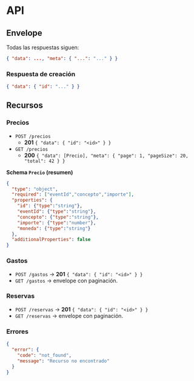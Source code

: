 
# API

## Envelope
Todas las respuestas siguen:
```json
{ "data": ..., "meta": { "...": "..." } }
```

### Respuesta de creación
```json
{ "data": { "id": "..." } }
```

## Recursos

### Precios
- `POST /precios`
  - **201** `{ "data": { "id": "<id>" } }`
- `GET /precios`
  - **200** `{ "data": [Precio], "meta": { "page": 1, "pageSize": 20, "total": 42 } }`

**Schema `Precio` (resumen)**
```json
{
  "type": "object",
  "required": ["eventId","concepto","importe"],
  "properties": {
    "id": {"type":"string"},
    "eventId": {"type":"string"},
    "concepto": {"type":"string"},
    "importe": {"type":"number"},
    "moneda": {"type":"string"}
  },
  "additionalProperties": false
}
```

### Gastos
- `POST /gastos` → **201** `{ "data": { "id": "<id>" } }`
- `GET /gastos` → envelope con paginación.

### Reservas
- `POST /reservas` → **201** `{ "data": { "id": "<id>" } }`
- `GET /reservas` → envelope con paginación.

### Errores
```json
{
  "error": {
    "code": "not_found",
    "message": "Recurso no encontrado"
  }
}
```
